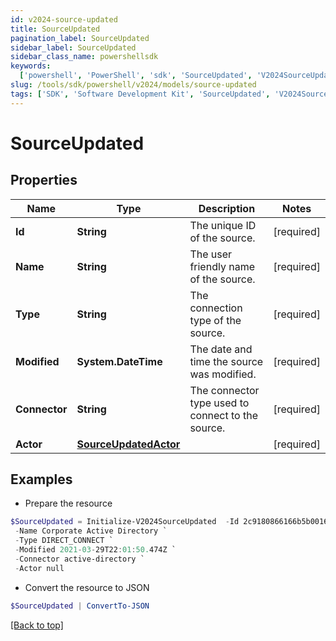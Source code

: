 ```yaml
---
id: v2024-source-updated
title: SourceUpdated
pagination_label: SourceUpdated
sidebar_label: SourceUpdated
sidebar_class_name: powershellsdk
keywords:
  ['powershell', 'PowerShell', 'sdk', 'SourceUpdated', 'V2024SourceUpdated']
slug: /tools/sdk/powershell/v2024/models/source-updated
tags: ['SDK', 'Software Development Kit', 'SourceUpdated', 'V2024SourceUpdated']
---
```


# SourceUpdated

## Properties

| Name | Type | Description | Notes |
| --- | --- | --- | --- |
| **Id** | **String** | The unique ID of the source. | [required] |
| **Name** | **String** | The user friendly name of the source. | [required] |
| **Type** | **String** | The connection type of the source. | [required] |
| **Modified** | **System.DateTime** | The date and time the source was modified. | [required] |
| **Connector** | **String** | The connector type used to connect to the source. | [required] |
| **Actor** | [**SourceUpdatedActor**](source-updated-actor) |  | [required] |

## Examples

- Prepare the resource

```powershell
$SourceUpdated = Initialize-V2024SourceUpdated  -Id 2c9180866166b5b0016167c32ef31a66 `
 -Name Corporate Active Directory `
 -Type DIRECT_CONNECT `
 -Modified 2021-03-29T22:01:50.474Z `
 -Connector active-directory `
 -Actor null
```

- Convert the resource to JSON

```powershell
$SourceUpdated | ConvertTo-JSON
```

[[Back to top]](#)
